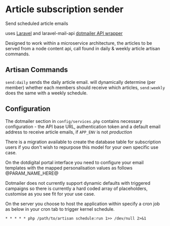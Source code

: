 # Article subscription sender

Send scheduled article emails

uses [Laravel](https://laravel.com/) and laravel-mail-api [dotmailer API wrapper](https://github.com/FirstStepsJS/Laravel-mail-api)

Designed to work within a microservice architecture, the articles to be served from a node content api, call found in 
daily & weekly article artisan commands.

## Artisan Commands
 
`send:daily` sends the daily article email. will dynamically determine (per member) whether each members should receive
which articles, `send:weekly` does the same with a weekly schedule.

## Configuration

The dotmailer section in `config/services.php` contains necessary configuration - the API base URL, authentication 
token and a default email address to receive article emails, if `APP_ENV` is not *production*

There is a migration available to create the database table for subscription users if you don't wish to repurpose this model
for your own specific use case.

On the dotdigital portal interface you need to configure your email templates with the mapped personalisation values as follows
@PARAM_NAME_HERE@

Dotmailer does not currently support dynamic defaults with triggered campaigns so there is currently a hard coded array of 
placeholders, customise as you see fit for your use case.

On the server you choose to host the application within specify a cron job as below in your cron tab to trigger kernel schedule.

`* * * * * php /path/to/artisan schedule:run 1>> /dev/null 2>&1`